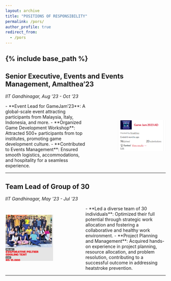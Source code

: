 ```yaml
---
layout: archive
title: "POSITIONS OF RESPONSIBILITY"
permalink: /pors/
author_profile: true
redirect_from:
  - /pors
---
```


{% include base_path %}
-----

## Senior Executive, Events and Events Management, Amalthea’23
_IIT Gandhinagar, Aug '23 - Oct '23_

<div style="display: flex; align-items: center;">
  <div style="flex: 1;">
    - **Event Lead for GameJam’23**: A global-scale event attracting participants from Malaysia, Italy, Indonesia, and more.
    - **Organized Game Development Workshop**: Attracted 500+ participants from top institutes, promoting game development culture.
    - **Contributed to Events Management**: Ensured smooth logistics, accommodations, and hospitality for a seamless experience.
  </div>
  <div style="flex: 1; text-align: right;">
    <img src="Gamejam.png" alt="Senior Executive" style="max-width: 150px;">
  </div>
</div>

---

## Team Lead of Group of 30
_IIT Gandhinagar, May '23 - Jul '23_

<div style="display: flex; align-items: center;">
  <div style="flex: 1; text-align: left;">
    <img src="EPCOT2.jpg" alt="Team Lead" style="max-width: 150px;">
  </div>
  <div style="flex: 1;">
    - **Led a diverse team of 30 individuals**: Optimized their full potential through strategic work allocation and fostering a collaborative and healthy work environment.
    - **Project Planning and Management**: Acquired hands-on experience in project planning, resource allocation, and problem resolution, contributing to a successful outcome in addressing heatstroke prevention.
  </div>
</div>

---
